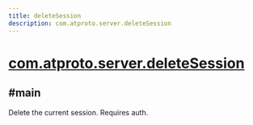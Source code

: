 ```yaml
---
title: deleteSession
description: com.atproto.server.deleteSession
---
```


# [com.atproto.server.deleteSession](https://github.com/myConsciousness/atproto.dart/blob/main/lexicons/com/atproto/server/deleteSession.json)

## #main

Delete the current session. Requires auth.
